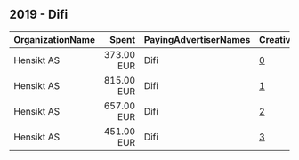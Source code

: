 ## 2019 - Difi 
|OrganizationName|Spent|PayingAdvertiserNames|CreativeUrls|Impressions|Genders|AgeBrackets|CountryCodes|BillingAddresses|CandidateBallotInformation|
|:---|---:|:---|:---|---:|:---|:---|:---|:---|:---|
|Hensikt AS|373.00 EUR|Difi|[0](https://www.snap.com/political-ads/asset/f1817031ae97325e4660c4b484390156278c0b916e7ee84209da5e8dbbb25a32?mediaType=mp4)|135,637||18-25|norway|"Øvre Slottsgate 17,Oslo,0157,NO"||
|Hensikt AS|815.00 EUR|Difi|[1](https://www.snap.com/political-ads/asset/edd2715036b197cb6131e7bf5e70c470215ea0986f9d79fed749eb642e6f6793?mediaType=mp4)|229,284|FEMALE|25-27|norway|"Øvre Slottsgate 17,Oslo,0157,NO"||
|Hensikt AS|657.00 EUR|Difi|[2](https://www.snap.com/political-ads/asset/e8ddb7509c5effb3f4076da068735aa2734ab5b4de096ea020fffdeec9f51b15?mediaType=mp4)|167,556|FEMALE|25-27|norway|"Øvre Slottsgate 17,Oslo,0157,NO"||
|Hensikt AS|451.00 EUR|Difi|[3](https://www.snap.com/political-ads/asset/9f37a450d5f8f1c9188e483842ad0331b7f96446ec32aa7db1151e5e9477e2ab?mediaType=mp4)|163,163||18-25|norway|"Øvre Slottsgate 17,Oslo,0157,NO"||
